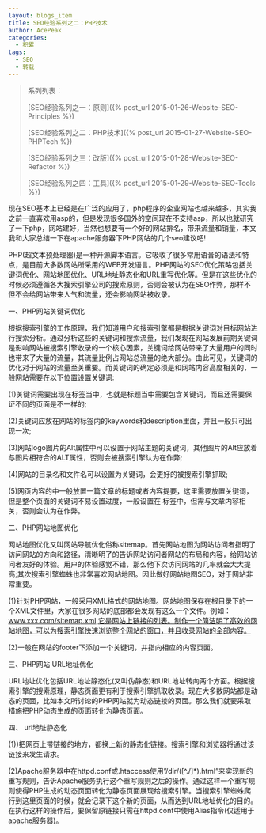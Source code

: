 ```yaml
---
layout: blogs_item
title: SEO经验系列之二：PHP技术
author: AcePeak
categories:
  - 积累
tags:
  - SEO
  - 转载
---
```


> 系列列表：
>
> [SEO经验系列之一：原则]({% post_url 2015-01-26-Website-SEO-Principles %})
>
> [SEO经验系列之二：PHP技术]({% post_url 2015-01-27-Website-SEO-PHPTech %})
>
> [SEO经验系列之三：改版]({% post_url 2015-01-28-Website-SEO-Refactor %})
>
> [SEO经验系列之四：工具]({% post_url 2015-01-29-Website-SEO-Tools %})

现在SEO基本上已经是在广泛的应用了，php程序的企业网站也越来越多，其实我之前一直喜欢用asp的，但是发现很多国外的空间现在不支持asp，所以也就研究了一下php，网站建好，当然也想要有一个好的网站排名，带来流量和销量，本文我和大家总结一下在apache服务器下PHP网站的几个seo建议吧!

PHP(超文本预处理器)是一种开源脚本语言。它吸收了很多常用语音的语法和特点，是目前大多数网站所采用的WEB开发语言。PHP网站的SEO优化策略包括关键词优化、网站地图优化、URL地址静态化和URL重写优化等。但是在这些优化的时候必须遵循各大搜索引擎公司的搜索原则，否则会被认为在SEO作弊，那样不但不会给网站带来人气和流量，还会影响网站被收录。


一、PHP网站关键词优化


根据搜索引擎的工作原理，我们知道用户和搜索引擎都是根据关键词对目标网站进行搜索分析。通过分析这些的关键词和搜索流量，我们发现在网站发展前期关键词是影响网站被搜索引擎收录的一个核心因素，关键词给网站带来了大量用户的同时也带来了大量的流量，其流量比例占网站总流量的绝大部分。由此可见，关键词的优化对于网站的流量至关重要。而关键词的确定必须是和网站内容高度相关的，一般网站需要在以下位置设置关键词:

(1)关键词需要出现在标签当中，也就是标题当中需要包含关键词，而且还需要保证不同的页面是不一样的;

(2)关键词应放在网站的标签内的keywords和description里面，并且一般只可出现一次;

(3)网站logo图片的Alt属性中可以设置于网站主题的关键词，其他图片的Alt应放着与图片相符合的ALT属性，否则会被搜索引擎认为在作弊;

(4)网站的目录名和文件名可以设置为关键词，会更好的被搜索引擎抓取;

(5)网页内容的中一般放置一篇文章的标题或者内容提要，这里需要放置关键词，但是整个页面的关键词不易设置过度，一般设置在 标签中，但需与文章内容相关，否则会认为在作弊。


二、PHP网站地图优化

网站地图优化又叫网站导航优化俗称sitemap。首先网站地图为网站访问者指明了访问网站的方向和路径，清晰明了的告诉网站访问者网站的布局和内容，给网站访问者友好的体验。用户的体验感觉不错，那么他下次访问网站的几率就会大大提高;其次搜索引擎蜘蛛也非常喜欢网站地图。因此做好网站地图SEO，对于网站非常重要。

(1)针对PHP网站，一般采用XML格式的网站地图。网站地图保存在根目录下的一个XML文件里，大家在很多网站的底部都会发现有这么一个文件。例如：www.xxx.com/sitemap.xml,它是网站上链接的列表。制作一个简洁明了高效的网站地图，可以为搜索引擎快速浏览整个网站的窗口，并且收录网站的全部内容。

(2)一般在网站的footer下添加一个关键词，并指向相应的内容页面。


三、PHP网站 URL地址优化

URL地址优化包括URL地址静态化(又叫伪静态)和URL地址转向两个方面。根据搜索引擎的搜索原理，静态页面更有利于搜索引擎抓取收录。现在大多数网站都是动态的页面，比如本文所讨论的PHP网站就为动态链接的页面。那么我们就要采取措施把PHP动态生成的页面转化为静态页面。


四、 url地址静态化

(1))把网页上带链接的地方，都换上新的静态化链接。搜索引擎和浏览器将通过该链接来发生请求。

(2)Apache服务器中在httpd.conf或.htaccess使用”/dir/([^./]*).html”来实现新的重写规则，告诉Apache服务执行这个重写规则之后的操作。通过这样一个重写规则使得PHP生成的动态页面转化为静态页面展现给搜索引擎。当搜索引擎蜘蛛爬行到这里页面的时候，就会记录下这个新的页面，从而达到URL地址优化的目的。在执行这样的操作后，要保留原链接只需在httpd.conf中使用Alias指令(仅适用于apache服务器)。
